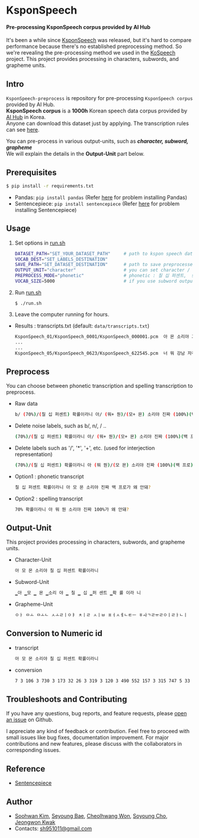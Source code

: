 # KsponSpeech
#### Pre-processing KsponSpeech corpus provided by AI Hub
   
It's been a while since [KsponSpeech](https://www.mdpi.com/2076-3417/10/19/6936) was released, but it's hard to compare performance because there's no established preprocessing method. So we're revealing the pre-processing method we used in the [KoSpeech](https://github.com/sooftware/KoSpeech) project. This project provides processing in characters, subwords, and grapheme units.    
  
## Intro

`KsponSpeech-preprocess` is repository for pre-processing `KsponSpeech corpus` provided by AI Hub.  
**KsponSpeech corpus** is a **1000h** Korean speech data corpus provided by [AI Hub](http://www.aihub.or.kr/) in Korea.   
Anyone can download this dataset just by applying. The transcription rules can see [here](http://www.aihub.or.kr/sites/default/files/2019-12/%ED%95%9C%EA%B5%AD%EC%96%B4%20%EC%9D%8C%EC%84%B1%20%EC%A0%84%EC%82%AC%EA%B7%9C%EC%B9%99%20v1.0.pdf).  
  
You can pre-process in various output-units, such as ***character, subword, grapheme***  
We will explain the details in the **Output-Unit** part below.
   
## Prerequisites

```bash
$ pip install -r requirements.txt
```
* Pandas: `pip install pandas` (Refer [here](https://github.com/pandas-dev/pandas) for problem installing Pandas)  
* Sentencepiece: `pip install sentencepiece` (Refer [here](https://github.com/google/sentencepiece) for problem installing Sentencepiece)
  
## Usage
  
1. Set options in [run.sh](https://github.com/kaka-lin/ksponspeech/blob/main/run.sh)  
  
    ```bash
    DATASET_PATH="SET_YOUR_DATASET_PATH"     # path to kspon speech dataset
    VOCAB_DEST="SET_LABELS_DESTINATION"
    SAVE_PATH="SET_DATASET_DESTINATION"      # path to save preprocessed dataset
    OUTPUT_UNIT="character"                  # you can set character / subword / grapheme
    PREPROCESS_MODE="phonetic"               # phonetic : 칠 십 퍼센트,  spelling : 70%
    VOCAB_SIZE=5000                          # if you use subword output unit, set vocab size
    ```
  
2. Run [run.sh](https://github.com/kaka-lin/ksponspeech/blob/main/run.sh)  

    ```shell
    $ ./run.sh
    ```
  
3. Leave the computer running for hours.  

* Results : transcripts.txt (default: `data/transcripts.txt`)

    ```bash
    KsponSpeech_01/KsponSpeech_0001/KsponSpeech_000001.pcm  아 몬 소리야 그건 또.   8 3 731 3 174 33 27 3 5 101 3 127 4
    ...
    ...
    KsponSpeech_05/KsponSpeech_0623/KsponSpeech_622545.pcm  너 뭐 강남 자주 가?     51 3 42 3 243 197 3 47 77 3 9 15
    ```
   
## Preprocess
  
You can choose between phonetic transcription and spelling transcription to preprocess.  
  
* Raw data

    ```bash
    b/ (70%)/(칠 십 퍼센트) 확률이라니 아/ (뭐+ 뭔)/(모+ 몬) 소리야 진짜 (100%)(백 프로)가 왜 안돼? n/
    ``` 
  
* Delete noise labels, such as b/, n/, / ..

    ```bash
    (70%)/(칠 십 퍼센트) 확률이라니 아/ (뭐+ 뭔)/(모+ 몬) 소리야 진짜 (100%)(백 프로)가 왜 안돼?
    ```
  
* Delete labels such as '/', '*', '+', etc. (used for interjection representation)

    ```bash
    (70%)/(칠 십 퍼센트) 확률이라니 아 (뭐 뭔)/(모 몬) 소리야 진짜 (100%)(백 프로)가 왜 안돼?
    ```
  
* Option1 : phonetic transcript

    ```bash
    칠 십 퍼센트 확률이라니 아 모 몬 소리야 진짜 백 프로가 왜 안돼?
    ```

* Option2 : spelling transcript

    ```bash
    70% 확률이라니 아 뭐 뭔 소리야 진짜 100%가 왜 안돼?
    ```
  
## Output-Unit
   
This project provides processing in characters, subwords, and grapheme units.   
  
* Character-Unit

    ```bash
    아 모 몬 소리야 칠 십 퍼센트 확률이라니
    ```
  
* Subword-Unit

    ```bash
    ▁아 ▁모 ▁ 몬 ▁소리 야 ▁ 칠 ▁ 십 ▁퍼 센트 ▁확 률 이라 니
    ```

* Grapheme-Unit

    ```bash
    ㅇㅏ ㅁㅗ ㅁㅗㄴ ㅅㅗㄹㅣㅇㅑ ㅊㅣㄹ ㅅㅣㅂ ㅍㅓㅅㅔㄴㅌㅡ ㅎㅘㄱㄹㅠㄹㅇㅣㄹㅏㄴㅣ
    ```
   
## Conversion to Numeric id
  
* transcript

    ```bash
    아 모 몬 소리야 칠 십 퍼센트 확률이라니
    ```

* conversion

    ```bash
    7 3 106 3 730 3 173 32 26 3 319 3 120 3 490 552 157 3 315 747 5 33 22
    ```
   
## Troubleshoots and Contributing
  
If you have any questions, bug reports, and feature requests, please [open an issue](https://github.com/kaka-lin/ksponspeech/issues) on Github.   
  
I appreciate any kind of feedback or contribution.  Feel free to proceed with small issues like bug fixes, documentation improvement.  For major contributions and new features, please discuss with the collaborators in corresponding issues.

## Reference

* [Sentencepiece](https://github.com/google/sentencepiece)
  
## Author
* [Soohwan Kim](https://github.com/sooftware), [Seyoung Bae](https://github.com/triplet02),  [Cheolhwang Won](https://github.com/wch18735), [Soyoung Cho](https://github.com/SoYoungCho), [Jeongwon Kwak](https://github.com/jeongwonkwak)
* Contacts: sh951011@gmail.com
